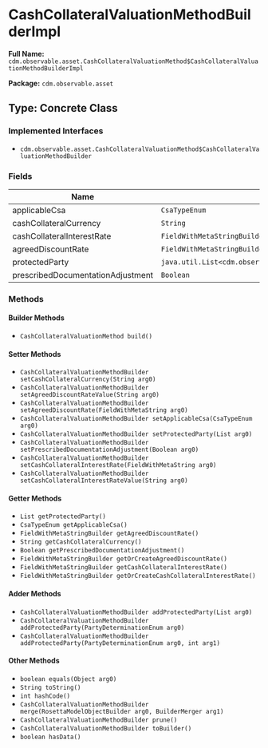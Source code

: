 # CashCollateralValuationMethodBuilderImpl

**Full Name:** `cdm.observable.asset.CashCollateralValuationMethod$CashCollateralValuationMethodBuilderImpl`

**Package:** `cdm.observable.asset`

## Type: Concrete Class

### Implemented Interfaces

- `cdm.observable.asset.CashCollateralValuationMethod$CashCollateralValuationMethodBuilder`

### Fields

| Name | Type | Description |
|------|------|-------------|
| applicableCsa | `CsaTypeEnum` |  |
| cashCollateralCurrency | `String` |  |
| cashCollateralInterestRate | `FieldWithMetaStringBuilder` |  |
| agreedDiscountRate | `FieldWithMetaStringBuilder` |  |
| protectedParty | `java.util.List<cdm.observable.asset.PartyDeterminationEnum>` |  |
| prescribedDocumentationAdjustment | `Boolean` |  |

### Methods

#### Builder Methods

- `CashCollateralValuationMethod build()`

#### Setter Methods

- `CashCollateralValuationMethodBuilder setCashCollateralCurrency(String arg0)`
- `CashCollateralValuationMethodBuilder setAgreedDiscountRateValue(String arg0)`
- `CashCollateralValuationMethodBuilder setAgreedDiscountRate(FieldWithMetaString arg0)`
- `CashCollateralValuationMethodBuilder setApplicableCsa(CsaTypeEnum arg0)`
- `CashCollateralValuationMethodBuilder setProtectedParty(List arg0)`
- `CashCollateralValuationMethodBuilder setPrescribedDocumentationAdjustment(Boolean arg0)`
- `CashCollateralValuationMethodBuilder setCashCollateralInterestRate(FieldWithMetaString arg0)`
- `CashCollateralValuationMethodBuilder setCashCollateralInterestRateValue(String arg0)`

#### Getter Methods

- `List getProtectedParty()`
- `CsaTypeEnum getApplicableCsa()`
- `FieldWithMetaStringBuilder getAgreedDiscountRate()`
- `String getCashCollateralCurrency()`
- `Boolean getPrescribedDocumentationAdjustment()`
- `FieldWithMetaStringBuilder getOrCreateAgreedDiscountRate()`
- `FieldWithMetaStringBuilder getCashCollateralInterestRate()`
- `FieldWithMetaStringBuilder getOrCreateCashCollateralInterestRate()`

#### Adder Methods

- `CashCollateralValuationMethodBuilder addProtectedParty(List arg0)`
- `CashCollateralValuationMethodBuilder addProtectedParty(PartyDeterminationEnum arg0)`
- `CashCollateralValuationMethodBuilder addProtectedParty(PartyDeterminationEnum arg0, int arg1)`

#### Other Methods

- `boolean equals(Object arg0)`
- `String toString()`
- `int hashCode()`
- `CashCollateralValuationMethodBuilder merge(RosettaModelObjectBuilder arg0, BuilderMerger arg1)`
- `CashCollateralValuationMethodBuilder prune()`
- `CashCollateralValuationMethodBuilder toBuilder()`
- `boolean hasData()`

